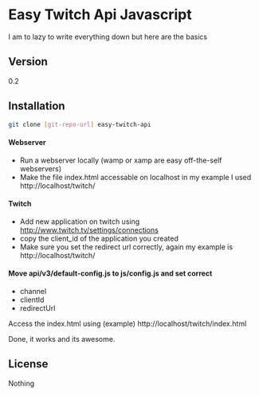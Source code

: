 Easy Twitch Api Javascript
=========

I am to lazy to write everything down but here are the basics

Version
----

0.2


Installation
--------------

```sh
git clone [git-repo-url] easy-twitch-api
```

#### Webserver
* Run a webserver locally (wamp or xamp are easy off-the-self webservers)
* Make the file index.html accessable on localhost in my example I used http://localhost/twitch/

#### Twitch

* Add new application on twitch using http://www.twitch.tv/settings/connections
* copy the client_id of the application you created
* Make sure you set the redirect url correctly, again my example is http://localhost/twitch/

#### Move api/v3/default-config.js to js/config.js and set correct

* channel
* clientId
* redirectUrl

Access the index.html using (example) http://localhost/twitch/index.html

Done, it works and its awesome.

License
----

Nothing
